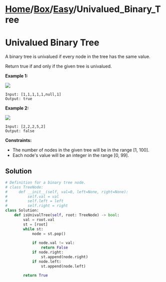 # [Home](./../..)/[Box](./..)/[Easy](./)/Univalued_Binary_Tree
<h1>Univalued Binary Tree</h1>

<p>
A binary tree is univalued if every node in the tree has the same value.

Return true if and only if the given tree is univalued.
</p>

<b>Example 1:</b>

<img src="https://assets.leetcode.com/uploads/2018/12/28/unival_bst_1.png">

    Input: [1,1,1,1,1,null,1]
    Output: true
  
<b>Example 2:</b>

<img src="https://assets.leetcode.com/uploads/2018/12/28/unival_bst_2.png">

    Input: [2,2,2,5,2]
    Output: false
    
<b>Constraints:</b>

- The number of nodes in the given tree will be in the range [1, 100].
- Each node's value will be an integer in the range [0, 99].

<h2>Solution</h2>

```python
# Definition for a binary tree node.
# class TreeNode:
#     def __init__(self, val=0, left=None, right=None):
#         self.val = val
#         self.left = left
#         self.right = right
class Solution:
    def isUnivalTree(self, root: TreeNode) -> bool:
        val = root.val
        st = [root]
        while st:
            node = st.pop()
            
            if node.val != val:
                return False
            if node.right:
                st.append(node.right)
            if node.left:
                st.append(node.left)
            
        return True
```

